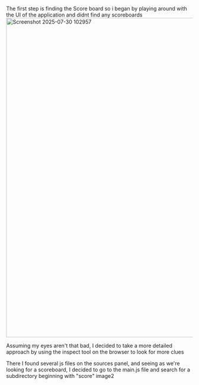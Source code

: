 The first step is finding the Score board so i began by playing around with the UI of the application and didnt find any scoreboards
<img width="1600" height="864" alt="Screenshot 2025-07-30 102957" src="https://github.com/user-attachments/assets/cddcf059-5728-4b6c-854d-971e71a241f3" />

Assuming my eyes aren't that bad, I decided to take a more detailed approach by using the inspect tool on the browser to look for more clues

There I found several js files on the sources panel, and seeing as we're looking for a scoreboard, I decided to go to the main.js file and search for a subdirectory beginning with "score"
image2

